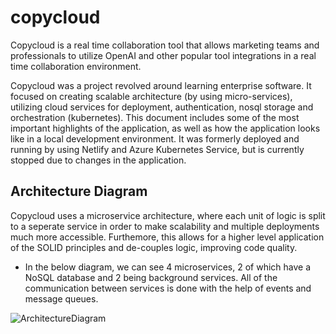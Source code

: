 # copycloud
Copycloud is a real time collaboration tool that allows marketing teams and professionals to utilize OpenAI and other popular tool integrations in a real time collaboration environment.

Copycloud was a project revolved around learning enterprise software. It focused on creating scalable architecture (by using micro-services), utilizing cloud services for deployment, authentication, nosql storage and orchestration (kubernetes). This document includes some of the most important highlights of the application, as well as how the application looks like in a local development environment. It was formerly deployed and running by using Netlify and Azure Kubernetes Service, but is currently stopped due to changes in the application.

<h2> Architecture Diagram </h2>
<p> Copycloud uses a microservice architecture, where each unit of logic is split to a seperate service in order to make scalability and multiple deployments much more accessible. Furthemore, this allows for a higher level application of the SOLID principles and de-couples logic, improving code quality.</p>

- In the below diagram, we can see 4 microservices, 2 of which have a NoSQL database and 2 being background services. All of the communication between services is done with the help of events and message queues.

![ArchitectureDiagram](https://github.com/SortedIvan/copycloud/assets/62967263/b1fe054b-2a76-4741-9125-a19850f80923)
